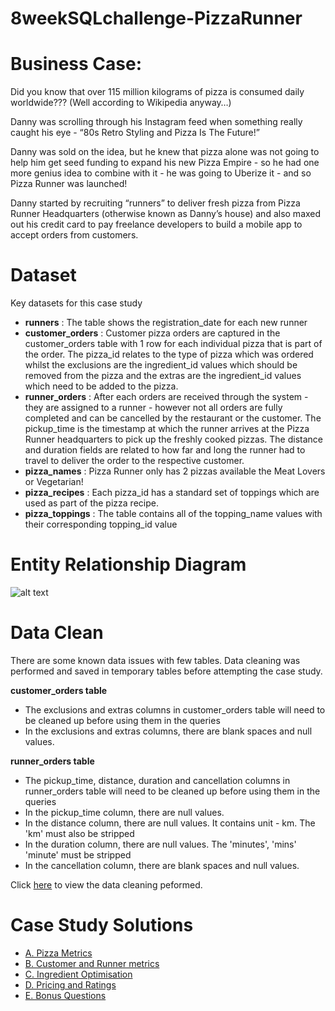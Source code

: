 # 8weekSQLchallenge-PizzaRunner
# Business Case:
Did you know that over 115 million kilograms of pizza is consumed daily worldwide??? (Well according to Wikipedia anyway…)

Danny was scrolling through his Instagram feed when something really caught his eye - “80s Retro Styling and Pizza Is The Future!”

Danny was sold on the idea, but he knew that pizza alone was not going to help him get seed funding to expand his new Pizza Empire - so he had one more genius idea to combine with it - he was going to Uberize it - and so Pizza Runner was launched!

Danny started by recruiting “runners” to deliver fresh pizza from Pizza Runner Headquarters (otherwise known as Danny’s house) and also maxed out his credit card to pay freelance developers to build a mobile app to accept orders from customers.

# Dataset
Key datasets for this case study

- **runners** : The table shows the registration_date for each new runner
- **customer_orders** : Customer pizza orders are captured in the customer_orders table with 1 row for each individual pizza that is part of the order. The pizza_id relates to the type of pizza which was ordered whilst the exclusions are the ingredient_id values which should be removed from the pizza and the extras are the ingredient_id values which need to be added to the pizza.
- **runner_orders** : After each orders are received through the system - they are assigned to a runner - however not all orders are fully completed and can be cancelled by the restaurant or the customer. The pickup_time is the timestamp at which the runner arrives at the Pizza Runner headquarters to pick up the freshly cooked pizzas. The distance and duration fields are related to how far and long the runner had to travel to deliver the order to the respective customer.
- **pizza_names** : Pizza Runner only has 2 pizzas available the Meat Lovers or Vegetarian!
- **pizza_recipes** : Each pizza_id has a standard set of toppings which are used as part of the pizza recipe.
- **pizza_toppings** : The table contains all of the topping_name values with their corresponding topping_id value

# Entity Relationship Diagram
![alt text](https://github.com/LakshmiPrasadR/8weekSQLchallenge-PizzaRunner/blob/main/ERD.jpg)

# Data Clean
There are some known data issues with few tables. Data cleaning was performed and saved in temporary tables before attempting the case study.

**customer_orders table**

- The exclusions and extras columns in customer_orders table will need to be cleaned up before using them in the queries
- In the exclusions and extras columns, there are blank spaces and null values.

**runner_orders table**
- The pickup_time, distance, duration and cancellation columns in runner_orders table will need to be cleaned up before using them in the queries
- In the pickup_time column, there are null values.
- In the distance column, there are null values. It contains unit - km. The 'km' must also be stripped
- In the duration column, there are null values. The 'minutes', 'mins' 'minute' must be stripped
- In the cancellation column, there are blank spaces and null values.

Click [here](https://github.com/LakshmiPrasadR/8weekSQLchallenge-PizzaRunner/blob/main/Data-Clean.sql) to view the data cleaning peformed.

# Case Study Solutions
- [A. Pizza Metrics](https://github.com/LakshmiPrasadR/8weekSQLchallenge-PizzaRunner/blob/main/Topic-1-%20Pizza%20Metrics.sql)
- [B. Customer and Runner metrics](https://github.com/LakshmiPrasadR/8weekSQLchallenge-PizzaRunner/blob/main/Topic%20-2-%20Customer%20and%20Runner%20metrics.sql)
- [C. Ingredient Optimisation](https://github.com/LakshmiPrasadR/8weekSQLchallenge-PizzaRunner/blob/main/Topic-4-%20Ingredient%20Optimization.sql)
- [D. Pricing and Ratings](https://github.com/LakshmiPrasadR/8weekSQLchallenge-PizzaRunner/blob/main/Topic%20-3-%20Pricing%20and%20Ratings.sql)
- [E. Bonus Questions](https://github.com/LakshmiPrasadR/8weekSQLchallenge-PizzaRunner/blob/main/Bonus%20Question.sql)
